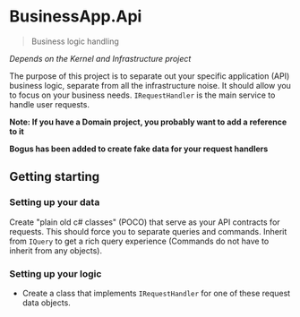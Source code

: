 # BusinessApp.Api
> Business logic handling

_Depends on the Kernel and Infrastructure project_

The purpose of this project is to separate out your specific application (API)
business logic, separate from all the infrastructure noise. It should allow you
to focus on your business needs. `IRequestHandler` is the main service to handle
user requests.

__Note: If you have a Domain project, you probably want to add a reference to it__

__Bogus has been added to create fake data for your request handlers__

## Getting starting

### Setting up your data
Create "plain old c# classes" (POCO) that serve as your API contracts for requests.
This should force you to separate queries and commands. Inherit from `IQuery`
to get a rich query experience (Commands do not have to inherit from any
objects).

### Setting up your logic
- Create a class that implements `IRequestHandler` for one of these request
  data objects.
